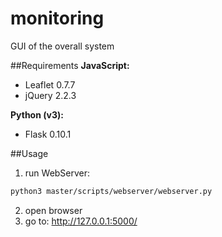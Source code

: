 # monitoring
GUI of the overall system

##Requirements
**JavaScript:**
* Leaflet 0.7.7
* jQuery 2.2.3

**Python (v3):**
* Flask 0.10.1

##Usage
1. run WebServer:
```bash
python3 master/scripts/webserver/webserver.py
```
2. open browser
3. go to: http://127.0.0.1:5000/
